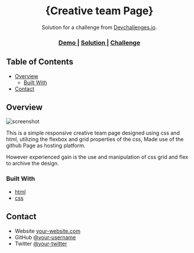 <!-- Please update value in the {}  -->

<h1 align="center">{Creative team Page}</h1>

<div align="center">
   Solution for a challenge from  <a href="http://devchallenges.io" target="_blank">Devchallenges.io</a>.
</div>

<div align="center">
  <h3>
    <a href="https://{your-demo-link.your-domain}">
      Demo
    </a>
    <span> | </span>
    <a href="https://{your-url-to-the-solution}">
      Solution
    </a>
    <span> | </span>
    <a href="https://devchallenges.io/challenges/hhmesazsqgKXrTkYkt0U">
      Challenge
    </a>
  </h3>
</div>

<!-- TABLE OF CONTENTS -->

## Table of Contents

- [Overview](#overview)
  - [Built With](#built-with)
- [Contact](#contact)


<!-- OVERVIEW -->

## Overview

![screenshot](./127.0.0.1_3000_index.html%20(1).png)

This is a simple responsive creative team page designed using css and html, utilizing the flexbox and grid properties of the css, Made use of the github Page as hosting platform.

However experienced gain is the use and manipulation of css grid and flex to archive the design.


### Built With

<!-- This section should list any major frameworks that you built your project using. Here are a few examples.-->

- [html](https://html/)
- [css](https://css/)




## Contact

- Website [your-website.com](https://{your-web-site-link})
- GitHub [@your-username](https://{github.com/petsamuel})
- Twitter [@your-twitter](https://{twitter.com/bieefilled})
